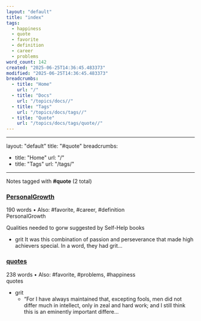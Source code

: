 ```yaml
---
layout: "default"
title: "index"
tags:
  - happiness
  - quote
  - favorite
  - definition
  - career
  - problems
word_count: 142
created: "2025-06-25T14:36:45.483373"
modified: "2025-06-25T14:36:45.483373"
breadcrumbs:
  - title: "Home"
    url: "/"
  - title: "Docs"
    url: "/topics/docs//"
  - title: "Tags"
    url: "/topics/docs/tags//"
  - title: "Quote"
    url: "/topics/docs/tags/quote//"
---
```

---
layout: "default"
title: "#quote"
breadcrumbs:
  - title: "Home"
    url: "/"
  - title: "Tags"
    url: "/tags/"
---
Notes tagged with **#quote** (2 total)

<div class="note-grid">

<div class="note-card">
    <h3><a href="personalgrowth/">PersonalGrowth</a></h3>
    <div class="note-meta">
        190 words
        • Also: #favorite, #career, #definition
    </div>
    <div class="note-excerpt">PersonalGrowth

 Qualities needed to gorw suggested by Self-Help books

- grit It was this combination of passion and perseverance that made high achievers special. In a word, they had grit...</div>
</div>

<div class="note-card">
    <h3><a href="quotes/">quotes</a></h3>
    <div class="note-meta">
        238 words
        • Also: #favorite, #problems, #happiness
    </div>
    <div class="note-excerpt">quotes

- grit
  - “For I have always maintained that, excepting fools, men did not differ much in intellect, only in zeal and hard work; and I still think this is an eminently important differe...</div>
</div>
</div>